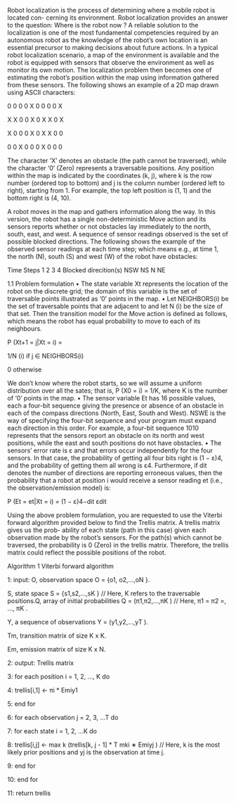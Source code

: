 Robot localization is the process of determining where a mobile robot is located con-
cerning its environment. Robot localization provides an answer to the question: Where
is the robot now ? A reliable solution to the localization is one of the most fundamental
competencies required by an autonomous robot as the knowledge of the robot’s own
location is an essential precursor to making decisions about future actions.
In a typical robot localization scenario, a map of the environment is available and the
robot is equipped with sensors that observe the environment as well as monitor its own
motion. The localization problem then becomes one of estimating the robot’s position
within the map using information gathered from these sensors. The following shows an
example of a 2D map drawn using ASCII characters:

0 0 0 0 X 0 0 0 0 X

X X 0 0 X 0 X X 0 X

X 0 0 0 X 0 X X 0 0

0 0 X 0 0 0 X 0 0 0

The character ‘X’ denotes an obstacle (the path cannot be traversed), while the
character ‘0’ (Zero) represents a traversable positions. Any position within the map is
indicated by the coordinates (k, j), where k is the row number (ordered top to bottom)
and j is the column number (ordered left to right), starting from 1. For example, the
top left position is (1, 1) and the bottom right is (4, 10).

A robot moves in the map and gathers information along the way. In this version,
the robot has a single non-deterministic Move action and its sensors reports whether
or not obstacles lay immediately to the north, south, east, and west. A sequence of
sensor readings observed is the set of possible blocked directions. The following shows
the example of the observed sensor readings at each time step; which means e.g., at time
1, the north (N), south (S) and west (W) of the robot have obstacles:

Time Steps 1 2 3 4
Blocked direcition(s) NSW NS N NE

1.1 Problem formulation
• The state variable Xt represents the location of the robot on the discrete grid; the
domain of this variable is the set of traversable points illustrated as ‘0’ points in
the map.
• Let NEIGHBORS(i) be the set of traversable points that are adjacent to and let
N (i) be the size of that set. Then the transition model for the Move action is
defined as follows, which means the robot has equal probability to move to each
of its neighbours.

P (Xt+1 = j|Xt = i) =

1/N (i) if j ∈ NEIGHBORS(i)

0 otherwise

We don’t know where the robot starts, so we will assume a uniform distribution
over all the sates; that is, P (X0 = i) = 1/K, where K is the number of ‘0’ points
in the map.
• The sensor variable Et has 16 possible values, each a four-bit sequence giving the
presence or absence of an obstacle in each of the compass directions (North, East,
South and West). NSWE is the way of specifying the four-bit sequence and your
program must expand each direction in this order. For example, a four-bit
sequence 1010 represents that the sensors report an obstacle on its north and 
west positions, while the east and south positions do not have obstacles.
• The sensors’ error rate is ε and that errors occur independently for the four sensors.
In that case, the probability of getting all four bits right is (1 − ε)4, and the
probability of getting them all wrong is ε4. Furthermore, if dit denotes the number
of directions are reporting erroneous values, then the probability that a robot at
position i would receive a sensor reading et (i.e., the observation/emission model)
is:

P (Et = et|Xt = i) = (1 − ε)4−dit εdit

Using the above problem formulation, you are requested to use the Viterbi forward
algorithm provided below to find the Trellis matrix. A trellis matrix gives us the prob-
ability of each state (path in this case) given each observation made by the robot’s
sensors. For the path(s) which cannot be traversed, the probability is 0 (Zero) in the
trellis matrix. Therefore, the trellis matrix could reflect the possible positions of the
robot.

Algorithm 1 Viterbi forward algorithm

1: input: O, observation space O = {o1, o2,...,oN }.

S, state space S = {s1,s2,...,sK } // Here, K refers to the traversable positions.Q, array of initial probabilities Q = (π1,π2,...,πK ) // Here, π1 = π2 =, ..., πK .

Y, a sequence of observations Y = (y1,y2,...,yT ).

Tm, transition matrix of size K x K.

Em, emission matrix of size K x N.

2: output: Trellis matrix

3: for each position i = 1, 2, ..., K do

4: trellis[i,1] ← πi * Emiy1

5: end for

6: for each observation j = 2, 3, ...T do

7: for each state i = 1, 2, ...K do

8: trellis[i,j] ← max k (trellis[k, j - 1] * T mki ∗ Emiyj ) // Here, k is the most likely prior positions and yj is the observation at time j.

9: end for

10: end for

11: return trellis
